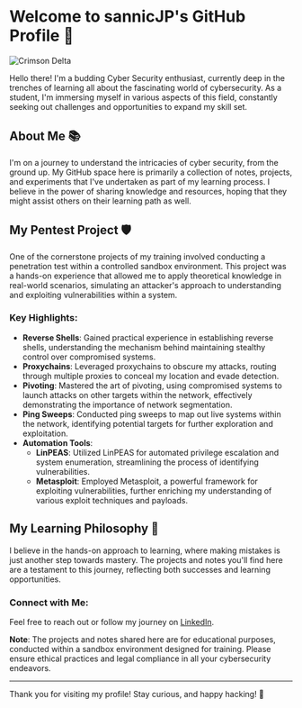 # Welcome to sannicJP's GitHub Profile 👋
![Crimson Delta](https://github.com/sannicJP/Pen-Test-LAB/assets/161343927/9f47b2cd-9550-4a90-b5c3-10179b39e061)

Hello there! I'm a budding Cyber Security enthusiast, currently deep in the trenches of learning all about the fascinating world of cybersecurity. As a student, I'm immersing myself in various aspects of this field, constantly seeking out challenges and opportunities to expand my skill set.

## About Me 📚

I'm on a journey to understand the intricacies of cyber security, from the ground up. My GitHub space here is primarily a collection of notes, projects, and experiments that I've undertaken as part of my learning process. I believe in the power of sharing knowledge and resources, hoping that they might assist others on their learning path as well.

## My Pentest Project 🛡️

One of the cornerstone projects of my training involved conducting a penetration test within a controlled sandbox environment. This project was a hands-on experience that allowed me to apply theoretical knowledge in real-world scenarios, simulating an attacker's approach to understanding and exploiting vulnerabilities within a system.

### Key Highlights:

- **Reverse Shells**: Gained practical experience in establishing reverse shells, understanding the mechanism behind maintaining stealthy control over compromised systems.
- **Proxychains**: Leveraged proxychains to obscure my attacks, routing through multiple proxies to conceal my location and evade detection.
- **Pivoting**: Mastered the art of pivoting, using compromised systems to launch attacks on other targets within the network, effectively demonstrating the importance of network segmentation.
- **Ping Sweeps**: Conducted ping sweeps to map out live systems within the network, identifying potential targets for further exploration and exploitation.
- **Automation Tools**:
  - **LinPEAS**: Utilized LinPEAS for automated privilege escalation and system enumeration, streamlining the process of identifying vulnerabilities.
  - **Metasploit**: Employed Metasploit, a powerful framework for exploiting vulnerabilities, further enriching my understanding of various exploit techniques and payloads.

## My Learning Philosophy 🌱

I believe in the hands-on approach to learning, where making mistakes is just another step towards mastery. The projects and notes you'll find here are a testament to this journey, reflecting both successes and learning opportunities.

### Connect with Me:

Feel free to reach out or follow my journey on [LinkedIn](https://www.linkedin.com/in/jpsannicolas/).

**Note**: The projects and notes shared here are for educational purposes, conducted within a sandbox environment designed for training. Please ensure ethical practices and legal compliance in all your cybersecurity endeavors.

---

Thank you for visiting my profile! Stay curious, and happy hacking! 🚀
